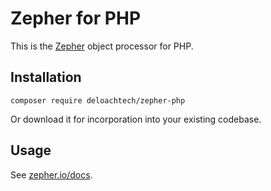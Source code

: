 # Zepher for PHP

This is the [Zepher](https://zepher.io) object processor for PHP.

Installation
------------

    composer require deloachtech/zepher-php


Or download it for incorporation into your existing codebase.

Usage
-----

See [zepher.io/docs](https://zepher.io/docs).
